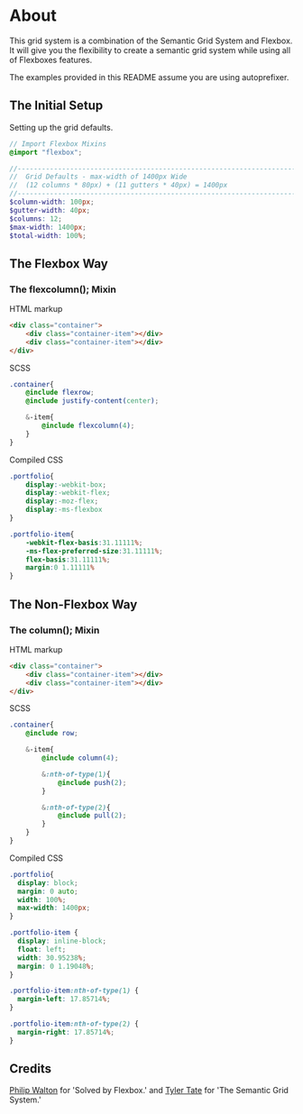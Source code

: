 # About

This grid system is a combination of the Semantic Grid System and Flexbox. It will give you the flexibility to create a semantic grid system while using all of Flexboxes features.

The examples provided in this README assume you are using autoprefixer.

## The Initial Setup
Setting up the grid defaults.
```scss
// Import Flexbox Mixins
@import "flexbox";

//------------------------------------------------------------------------------
//  Grid Defaults - max-width of 1400px Wide
//  (12 columns * 80px) + (11 gutters * 40px) = 1400px
//------------------------------------------------------------------------------
$column-width: 100px;
$gutter-width: 40px;
$columns: 12;
$max-width: 1400px;
$total-width: 100%;
```

## The Flexbox Way

### The flexcolumn(); Mixin
HTML markup
```html
<div class="container">
	<div class="container-item"></div>
	<div class="container-item"></div>
</div>
```

SCSS
```scss
.container{
	@include flexrow;
	@include justify-content(center);

	&-item{
		@include flexcolumn(4);
	}
}
```

Compiled CSS
```CSS
.portfolio{
	display:-webkit-box;
	display:-webkit-flex;
	display:-moz-flex;
	display:-ms-flexbox
}

.portfolio-item{
	-webkit-flex-basis:31.11111%;
	-ms-flex-preferred-size:31.11111%;
	flex-basis:31.11111%;
	margin:0 1.11111%
}
```

## The Non-Flexbox Way

### The column(); Mixin
HTML markup
```html
<div class="container">
	<div class="container-item"></div>
	<div class="container-item"></div>
</div>
```

SCSS
```scss
.container{
	@include row;

	&-item{
		@include column(4);

		&:nth-of-type(1){
			@include push(2);
		}

		&:nth-of-type(2){
			@include pull(2);
		}
	}
}
```

Compiled CSS
```CSS
.portfolio{
  display: block;
  margin: 0 auto;
  width: 100%;
  max-width: 1400px;
}

.portfolio-item {
  display: inline-block;
  float: left;
  width: 30.95238%;
  margin: 0 1.19048%;
}

.portfolio-item:nth-of-type(1) {
  margin-left: 17.85714%;
}

.portfolio-item:nth-of-type(2) {
  margin-right: 17.85714%;
}
```

## Credits
[Philip Walton](http://philipwalton.github.io/solved-by-flexbox/) for 'Solved by Flexbox.' and [Tyler Tate](https://github.com/tylertate/semantic.gs) for 'The Semantic Grid System.'